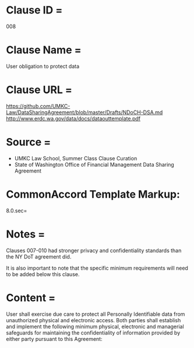 # Clause ID = 
008

# Clause Name = 
User obligation to protect data

# Clause URL = 
https://github.com/UMKC-Law/DataSharingAgreement/blob/master/Drafts/NDoCH-DSA.md
http://www.erdc.wa.gov/data/docs/dataouttemplate.pdf

# Source = 
* UMKC Law School, Summer Class Clause Curation
* State of Washington Office of Financial Management Data Sharing Agreement

# CommonAccord Template Markup:   
8.0.sec=

# Notes = 
Clauses 007-010 had stronger privacy and confidentiality standards than the NY DoT agreement did.

It is also important to note that the specific minimum requirements will need to be added below this clause.

# Content = 
User shall exercise due care to protect all Personally Identifiable data from unauthorized physical and electronic access. Both parties shall establish and implement the following minimum physical, electronic and managerial safeguards for maintaining the confidentiality of information provided by either party pursuant to this Agreement:

